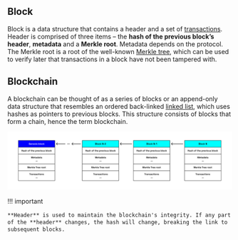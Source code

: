 ## Block

Block is a data structure that contains a header and a set of [transactions](./transaction.md). Header is comprised of three items – the **hash of the previous block’s header**, **metadata** and a **Merkle root**. Metadata depends on the protocol. The Merkle root is a root of the well-known [Merkle tree](../chapter4/account-compression-program.md), which can be used to verify later that transactions in a block have not been tampered with.

## Blockchain

A blockchain can be thought of as a series of blocks or an append-only data structure that resembles an ordered back-linked [linked list](https://en.wikipedia.org/wiki/Linked_list), which uses hashes as pointers to previous blocks. This structure consists of blocks that form a chain, hence the term blockchain.

![Blockchain](../../images/blockchain.png)

!!! important

    **Header** is used to maintain the blockchain's integrity. If any part of the **header** changes, the hash will change, breaking the link to subsequent blocks.
